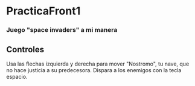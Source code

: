 # PracticaFront1



### Juego "space invaders" a mi manera



## Controles

Usa las flechas izquierda y derecha para mover "Nostromo", tu nave, que no hace justicia a su predecesora.
Dispara a los enemigos con la tecla espacio.
